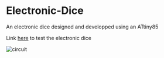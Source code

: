 # Electronic-Dice
An electronic dice designed and developped using an ATtiny85

Link <a href="https://www.tinkercad.com/things/428wkJId0zd-electronic-dice?sharecode=Z36DLGYnoQLRzGdFyo3nqVsDAplWQomiRNJzmnC_nZ0">here</a> to test the electronic dice

![circuit](https://github.com/Githendra23/Electronic-Dice/assets/51377697/e708d32f-43b2-41db-985e-db85979fe957)
